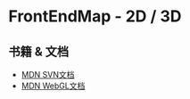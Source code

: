 # FrontEndMap - 2D / 3D

## 书籍 & 文档

- [MDN SVN文档](https://developer.mozilla.org/zh-CN/docs/Web/SVG)
- [MDN WebGL文档](https://developer.mozilla.org/zh-CN/docs/Web/API/WebGL_API)
